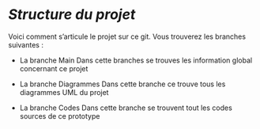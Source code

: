 # **_Structure du projet_**

Voici comment s’articule le projet sur ce git.
Vous trouverez les branches suivantes :

* La branche Main
  Dans cette branches se trouves les information global concernant ce projet
  
* La branche Diagrammes
  Dans cette branche ce trouve tous les diagrammes UML du projet
  
* La branche Codes
  Dans cette branche se trouvent tout les codes sources de ce prototype
